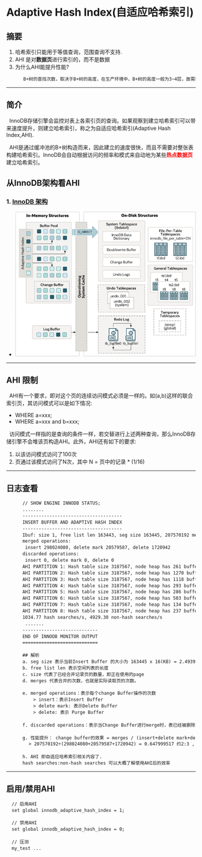 # Adaptive Hash Index(自适应哈希索引)
## 摘要
1. 哈希索引只能用于等值查询，范围查询不支持.
2. AHI 是对**数据页**进行索引的，而不是数据
3. 为什么AHI能提升性能?
   ```txt
      B+树的查找次数，取决于B+树的高度，在生产环境中，B+树的高度一般为3~4层，故需要3~4次查询。而在一般情况下，Hash只需要一次查找就能定位数据。
   ```

---

## 简介
&nbsp;&nbsp;InnoDB存储引擎会监控对表上各索引页的查询。如果观察到建立哈希索引可以带来速度提升，则建立哈希索引，称之为自适应哈希索引(Adaptive Hash Index,AHI).

&nbsp;&nbsp;AHI是通过缓冲池的B+树构造而来，因此建立的速度很快，而且不需要对整张表构建哈希索引。InnoDB会自动根据访问的频率和模式来自动地为某些<font color="red">**热点数据页**</font>建立哈希索引。

## 从InnoDB架构看AHI
### 1. [InnoDB 架构](https://dev.mysql.com/doc/refman/8.0/en/innodb-architecture.html)
- <img src="./pics/innodb-architecture.png"/>

---

## AHI 限制
&nbsp;&nbsp;AHI有一个要求，即对这个页的连续访问模式必须是一样的。如(a,b)这样的联合索引页，其访问模式可以是如下情况:
- WHERE a=xxx;
- WHERE a=xxx and b=xxx;

&nbsp;&nbsp;访问模式一样指的是查询的条件一样，若交替进行上述两种查询，那么InnoDB存储引擎不会堆该页构造AHI。此外，AHI还有如下的要求:
1. 以该访问模式访问了100次
2. 页通过该模式访问了N次，其中 N = 页中的记录 * (1/16)

---

## 日志查看
```txt
      // SHOW ENGINE INNODB STATUS;
      ........
      -------------------------------------
      INSERT BUFFER AND ADAPTIVE HASH INDEX
      -------------------------------------
      Ibuf: size 1, free list len 163443, seg size 163445, 207570192 merges
      merged operations:
       insert 298024080, delete mark 20579587, delete 1720942
      discarded operations:
       insert 0, delete mark 0, delete 0
      AHI PARTITION 1: Hash table size 3187567, node heap has 261 buffer(s)
      AHI PARTITION 2: Hash table size 3187567, node heap has 1270 buffer(s)
      AHI PARTITION 3: Hash table size 3187567, node heap has 1118 buffer(s)
      AHI PARTITION 4: Hash table size 3187567, node heap has 293 buffer(s)
      AHI PARTITION 5: Hash table size 3187567, node heap has 286 buffer(s)
      AHI PARTITION 6: Hash table size 3187567, node heap has 503 buffer(s)
      AHI PARTITION 7: Hash table size 3187567, node heap has 134 buffer(s)
      AHI PARTITION 8: Hash table size 3187567, node heap has 237 buffer(s)
      1034.77 hash searches/s, 4929.30 non-hash searches/s
       .......
      ----------------------------
      END OF INNODB MONITOR OUTPUT
      ============================

      ## 解析
      a. seg size 表示当前Insert Buffer 的大小为 163445 x 16(KB) = 2.493972778(GB)
      b. free list len 表示空闲列表的长度
      c. size 代表了已经合并记录页的数量，即正在使用的page
      d. merges 代表合并的次数，也就是实际读取页的次数。
      
      e. merged operations：表示每个change Buffer操作的次数
          > insert：表示Insert Buffer
          > delete mark: 表示Delete Buffer
          > delete: 表示 Purge Buffer

      f. discarded operations：表示当Change Buffer进行merge时，表已经被删除，此时无需将记录合并到辅助索引中了。(2:P50)

      g. 性能提升： change buffer的效果 = merges / (insert+delete mark+delete)（merged operations）结果越小说明change buffer对性能提升越有利
     　　> 207570192÷(298024080+20579587+1720942) = 0.647999517 约2:3 , 则说明插入缓冲将对于非聚集索引页的离散逻辑请求大约降低了1/3.
      
      h. AHI 即自适应哈希索引相关内容了.
      hash searches:non-hash searches 可以大概了解使用AHI后的效率
```

---

## 启用/禁用AHI
```txt
  // 启用AHI
  set global innodb_adaptive_hash_index = 1;

  // 禁用AHI
  set global innodb_adaptive_hash_index = 0;

  // 压测
  my_test ...
```